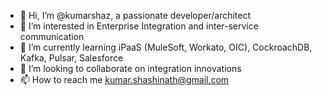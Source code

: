 - 👋 Hi, I’m @kumarshaz, a passionate developer/architect
- 👀 I’m interested in Enterprise Integration and inter-service communication
- 🌱 I’m currently learning iPaaS (MuleSoft, Workato, OIC), CockroachDB, Kafka, Pulsar, Salesforce
- 💞️ I’m looking to collaborate on integration innovations
- 📫 How to reach me kumar.shashinath@gmail.com

<!---
kumarshaz/kumarshaz is a ✨ special ✨ repository because its `README.md` (this file) appears on your GitHub profile.
You can click the Preview link to take a look at your changes.
--->
